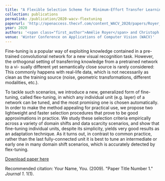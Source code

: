 ```yaml
---
title: "A Flexible Selection Scheme for Minimum-Effort Transfer Learning"
collection: publications
permalink: /publication/2020-wacv-flextuning
paperurl: 'http://openaccess.thecvf.com/content_WACV_2020/papers/Royer_A_Flexible_Selection_Scheme_for_Minimum-Effort_Transfer_Learning_WACV_2020_paper.pdf'
year: 2020
authors: '<span class="first_author">Amélie Royer</span> and Christoph Lampert'
venue: 'Winter Conference on Applications of Computer Vision (WACV)'
---
```


Fine-tuning is a popular way of exploiting knowledge contained in a pre-trained convolutional network for a new visual recognition task. However, the orthogonal setting of transferring knowledge from a pretrained network to a vi- sually different yet semantically close source is rarely considered: This commonly happens with real-life data, which is not necessarily as clean as the training source (noise, geometric transformations, different modalities, etc.).

To tackle such scenarios, we introduce a new, generalized form of fine-tuning, called flex-tuning, in which any individual unit (e.g. layer) of a network can be tuned, and the most promising one is chosen automatically. In order to make the method appealing for practical use, we propose two lightweight and faster selection procedures that prove to be good approximations in practice. We study these selection criteria empirically across a variety of domain shifts and data scarcity scenarios, and show that fine-tuning individual units, despite its simplicity, yields very good results as an adaptation technique. As it turns out, in contrast to common practice, rather than the last fully-connected unit it is best to tune an intermediate or early one in many domain shift scenarios, which is accurately detected by flex-tuning.



[Download paper here](http://academicpages.github.io/files/paper1.pdf)

Recommended citation: Your Name, You. (2009). "Paper Title Number 1." <i>Journal 1</i>. 1(1).
